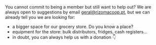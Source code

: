 <p>You cannot commit to being a member but still want to help out? We are always open to suggestions by email <a href="mailto:geral@rizomacoop.pt">geral@rizomacoop.pt</a>, but we can already tell you we are looking for:</p>
<ul>
  <li>a bigger space for our grocery store. Do you know a place?</li>
  <li>equipment for the store: bulk distributors, fridges, cash registers...</li>
  <li>in doubt, you can always help us with a donation 👇</li>
</ul>
